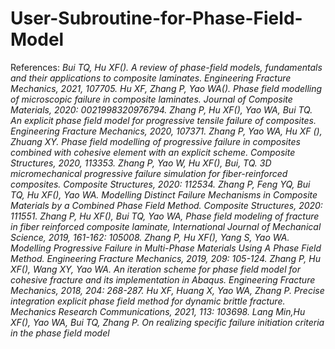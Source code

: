 # User-Subroutine-for-Phase-Field-Model



References:
<em>Bui TQ, Hu XF(*). A review of phase-field models, fundamentals and their applications to composite laminates. Engineering Fracture Mechanics, 2021, 107705. 
Hu XF, Zhang P, Yao WA(*). Phase field modelling of microscopic failure in composite laminates. Journal of Composite Materials, 2020: 0021998320976794.
Zhang P, Hu XF(*), Yao WA, Bui TQ. An explicit phase field model for progressive tensile failure of composites. Engineering Fracture Mechanics, 2020, 107371.
Zhang P, Yao WA, Hu XF (*), Zhuang XY. Phase field modelling of progressive failure in composites combined with cohesive element with an explicit scheme. Composite Structures, 2020, 113353.
Zhang P, Yao W, Hu XF(*), Bui, TQ. 3D micromechanical progressive failure simulation for fiber-reinforced composites. Composite Structures, 2020: 112534.
Zhang P, Feng YQ, Bui TQ, Hu XF(*), Yao WA. Modelling Distinct Failure Mechanisms in Composite Materials by a Combined Phase Field Method. Composite Structures, 2020: 111551.
Zhang P, Hu XF(*), Bui TQ, Yao WA, Phase field modeling of fracture in fiber reinforced composite laminate, International Journal of Mechanical Science, 2019, 161-162: 105008.
Zhang P, Hu XF(*), Yang S, Yao WA. Modelling Progressive Failure in Multi-Phase Materials Using A Phase Field Method. Engineering Fracture Mechanics, 2019, 209: 105-124.
Zhang P, Hu XF(*), Wang XY, Yao WA. An iteration scheme for phase field model for cohesive fracture and its implementation in Abaqus. Engineering Fracture Mechanics, 2018, 204: 268-287.
Hu XF, Huang X, Yao WA, Zhang P. Precise integration explicit phase field method for dynamic brittle fracture. Mechanics Research Communications, 2021, 113: 103698.
*Lang Min,Hu XF(*), Yao WA,  Bui TQ, Zhang P. On realizing specific failure initiation criteria in the phase field model*
<em>

